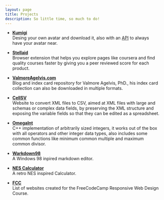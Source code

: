 ```yaml
---
layout: page
title: Projects
description: So little time, so much to do!
---
```


-   [**Kumigi**](https://kumigi-development.up.railway.app)  
    Desing your own avatar and download it, also with an [API](https://kumigi.com/api/sample) to always have your avatar near.

-   [**Stellaid**](https://MatiasAgelvis.com/stellaid)  
    Browser extension that helps you explore pages like coursera and find quality courses faster by giving you a peer reviewed score for each product.

-   [**ValmoreAgelvis.com**](https://valmoreagelvis.com)  
    Blog and index card repository for Valmore Agelvis, PhD., his index card collection can also be downloaded in multiple formats.

-   [**CellSV**](https://MatiasAgelvis.com/cellsv)  
    Website to convert XML files to CSV, aimed at XML files with large and schemas or complex data fields, by preserving the XML structure and exposing the variable fields so that they can be edited as a spreadsheet.

-   [**OmegaInt**](https://github.com/matiasagelvis/omegaint)  
    C++ implementation of arbitrarily sized integers, it works out of the box with all operators and other integer data types, also includes some common functions like minimum common multiple and maximum common divisor.

-   [**Warkdown98**](https://matiasagelvis.com/Warkdown-98/)  
    A Windows 98 inpired markdown editor.

-   [**NES Calculator**](https://matiasagelvis.com/NEScalculator)  
    A retro NES inspired Calculator.

-   [**FCC**](https://matiasagelvis.com/FCC/)  
    List of websites created for the FreeCodeCamp Responsive Web Design Course.
